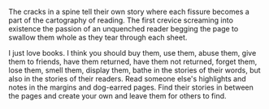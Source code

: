 The cracks in a spine tell their own story where each fissure becomes a part of the cartography of reading. The first crevice screaming into existence the passion of an unquenched reader begging the page to swallow them whole as they tear through each sheet.





I just love books. I think you should buy them, use them, abuse them, give them to friends, have them returned, have them not returned, forget them, lose them, smell them, display them, bathe in the stories of their words, but also in the stories of their readers. Read someone else's highlights and notes in the margins and dog-earred pages. Find their stories in between the pages and create your own and leave them for others to find.